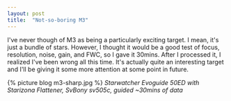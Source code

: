 ```yaml
---
layout: post
title:  "Not-so-boring M3"
---
```

I've never though of M3 as being a particularly exciting target. I mean, it's just a bundle of stars. However, I thought it would be a good test of focus, resolution, noise, gain, and FWC, so I gave it 30mins. After I processed it, I realized I've been wrong all this time. It's actually quite an interesting target and I'll be giving it some more attention at some point in future.

{% picture blog m3-sharp.jpg %}
_Starwatcher Evoguide 50ED with Starizona Flattener, SvBony sv505c, guided ~30mins of data_
